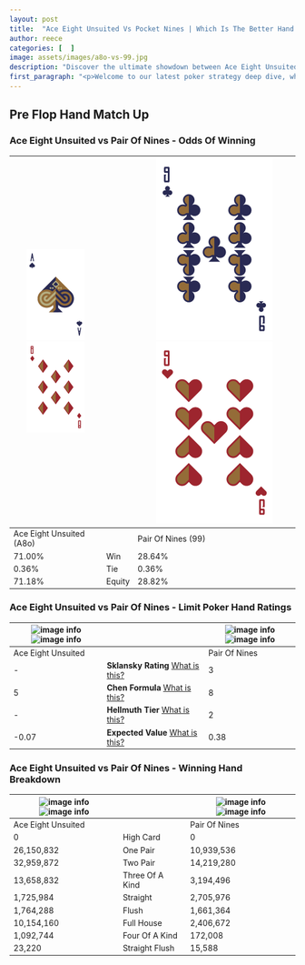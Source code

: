 ```yaml
---
layout: post
title:  "Ace Eight Unsuited Vs Pocket Nines | Which Is The Better Hand In Poker? A Complete Guide"
author: reece
categories: [  ]
image: assets/images/a8o-vs-99.jpg
description: "Discover the ultimate showdown between Ace Eight Unsuited and Pair Of Nines in poker! Uncover the odds, strategies, and scenarios where one hand triumphs over the other. Get ready to up your poker game with this thrilling analysis."
first_paragraph: "<p>Welcome to our latest poker strategy deep dive, where we're pitting two distinct hands against each other in a high-stakes showdown: Ace Eight Unsuited vs Pair Of Nines.</p><p>In the dynamic world of poker, every decision counts, and knowing which hand holds the upper hand is key to your success at the table.</p><p>In this article, we'll dissect these two hands, explore the scenarios where one dominates the other, and equip you with the knowledge to make strategic choices that can tip the odds in your favor.</p><p>Get ready to unravel the intriguing dynamics of these poker hands and elevate your game to new heights.</p>"
---
```




[comment]: # (sp0)

## Pre Flop Hand Match Up

<div class="table hand-ratings" markdown="1"> 



### Ace Eight Unsuited vs Pair Of Nines - Odds Of Winning


    
| ![image info](assets/images/hand1/a.png) ![image info](assets/images/hand1/8o.png) |  | ![image info](assets/images/hand2/9.png) ![image info](assets/images/hand2/9o.png) |
| -------- | -------- | -------- |
| Ace Eight Unsuited (A8o) |  | Pair Of Nines (99) |
| 71.00% | Win | 28.64% |
| 0.36% | Tie | 0.36% |
| 71.18% | Equity | 28.82% |




[comment]: # (sp1)



### Ace Eight Unsuited vs Pair Of Nines - Limit Poker Hand Ratings


    
| ![image info](https://www.riverpairs.com/assets/images/hand1/a.png) ![image info](https://www.riverpairs.com/assets/images/hand1/8o.png) |  | ![image info](https://www.riverpairs.com/assets/images/hand2/9.png) ![image info](https://www.riverpairs.com/assets/images/hand2/9o.png) |
| -------- | -------- | -------- |
| Ace Eight Unsuited |  | Pair Of Nines |
| - | **Sklansky Rating** [What is this?](/sklansky-rating-explained) | 3 |
| 5 | **Chen Formula** [What is this?](/chen-formula-explained) | 8 |
| - | **Hellmuth Tier** [What is this?](/Hellmuth-tier-explained) | 2 |
| -0.07 | **Expected Value** [What is this?](/expected-value-explained) | 0.38 |




[comment]: # (sp2)



### Ace Eight Unsuited vs Pair Of Nines - Winning Hand Breakdown


    
| ![image info](https://www.riverpairs.com/assets/images/hand1/a.png) ![image info](https://www.riverpairs.com/assets/images/hand1/8o.png) |  | ![image info](https://www.riverpairs.com/assets/images/hand2/9.png) ![image info](https://www.riverpairs.com/assets/images/hand2/9o.png) |
| -------- | -------- | -------- |
| Ace Eight Unsuited |  | Pair Of Nines |
| 0 | High Card | 0 |
| 26,150,832 | One Pair | 10,939,536 |
| 32,959,872 | Two Pair | 14,219,280 |
| 13,658,832 | Three Of A Kind | 3,194,496 |
| 1,725,984 | Straight | 2,705,976 |
| 1,764,288 | Flush | 1,661,364 |
| 10,154,160 | Full House | 2,406,672 |
| 1,092,744 | Four Of A Kind | 172,008 |
| 23,220 | Straight Flush | 15,588 |




[comment]: # (sp3)



</div>

[comment]: # (sp4)



[comment]: # (sp5)

